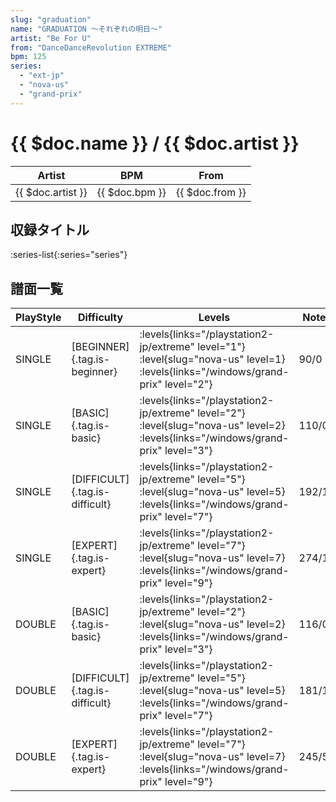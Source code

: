 ```yaml
---
slug: "graduation"
name: "GRADUATION ～それぞれの明日～"
artist: "Be For U"
from: "DanceDanceRevolution EXTREME"
bpm: 125
series:
  - "ext-jp"
  - "nova-us"
  - "grand-prix"
---
```


# {{ $doc.name }} / {{ $doc.artist }}

|Artist|BPM|From|
|------|---|----|
|{{ $doc.artist }}|{{ $doc.bpm }}|{{ $doc.from }}|

## 収録タイトル

:series-list{:series="series"}

## 譜面一覧

|PlayStyle|Difficulty|Levels|Notes|Movie|
|---------|----------|------|-----|-----|
|SINGLE|[BEGINNER]{.tag.is-beginner}| :levels{links="/playstation2-jp/extreme" level="1"} :level{slug="nova-us" level=1}  :levels{links="/windows/grand-prix" level="2"}|90/0||
|SINGLE|[BASIC]{.tag.is-basic}| :levels{links="/playstation2-jp/extreme" level="2"} :level{slug="nova-us" level=2}  :levels{links="/windows/grand-prix" level="3"}|110/0||
|SINGLE|[DIFFICULT]{.tag.is-difficult}| :levels{links="/playstation2-jp/extreme" level="5"} :level{slug="nova-us" level=5}  :levels{links="/windows/grand-prix" level="7"}|192/11||
|SINGLE|[EXPERT]{.tag.is-expert}| :levels{links="/playstation2-jp/extreme" level="7"} :level{slug="nova-us" level=7}  :levels{links="/windows/grand-prix" level="9"}|274/1||
|DOUBLE|[BASIC]{.tag.is-basic}| :levels{links="/playstation2-jp/extreme" level="2"} :level{slug="nova-us" level=2}  :levels{links="/windows/grand-prix" level="3"}|116/0||
|DOUBLE|[DIFFICULT]{.tag.is-difficult}| :levels{links="/playstation2-jp/extreme" level="5"} :level{slug="nova-us" level=5}  :levels{links="/windows/grand-prix" level="7"}|181/10||
|DOUBLE|[EXPERT]{.tag.is-expert}| :levels{links="/playstation2-jp/extreme" level="7"} :level{slug="nova-us" level=7}  :levels{links="/windows/grand-prix" level="9"}|245/5||
